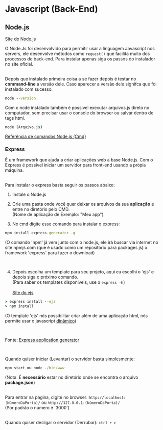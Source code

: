 # Javascript (Back-End)

## Node.js

[Site do Node.js](https://nodejs.org/en/)

O Node.Js foi desenvolvido para permitir usar a linguagem Javascript nos servers, ele desenvolve métodos como `request()` que facilita muito dos processos de back-end. Para instalar apenas siga os passos do instalador no site oficial.<br><br>

Depois que instalado primeira coisa a se fazer depois é testar no **command-line** a versão dele. Caso aparecer a versão dele signifca que foi instalado com sucesso.

```cmd
node --version
```

Com o node instalado também é possivel executar arquivos.js direto no computador, sem precisar usar o console do browser ou salvar dentro de tags html.

```cmd
node (Arquivo.js)
```

[Referência de comandos Node.js (Cmd)](https://nodejs.org/dist/latest-v10.x/docs/api/cli.html)

### Express

É um framework que ajuda a criar aplicações web a base Node.js. Com o Express é possível iniciar um servidor para front-end usando a própia máquina.<br><br>

Para instalar o express basta seguir os passos abaixo:

1. Instale o Node.js

2. Crie uma pasta onde você quer deixar os arquivos da sua **aplicação**  e entre no diretório pelo CMD.<br>
(Nome de aplicação de Exemplo: "Meu app")

3. No cmd digite esse comando para instalar o express:

```cmd
npm install express-generator -g
```

(O comando 'npm' já vem junto com o node.js, ele irá buscar via internet no site npmjs.com (que é usado como um repositório para packages js) o framework 'express' para fazer o download)

<br>

4. Depois escolha um template para seu projeto, aqui eu escolhi o 'ejs' e depois siga o próximo comando.<br>
(Para saber os templates disponiveis, use o `express -h`)<br><br>
[Site do ejs](https://ejs.co/)

```cmd
> express install --ejs
> npm install
```

(O template 'ejs' nós possibilitar criar além de uma aplicação html, nós permite usar o javascript [dinâmico]())<br>

<br>

Fonte: [Express application generator](https://expressjs.com/en/starter/generator.html)

<br>

Quando quiser iniciar (Levantar) o servidor basta simplesmente:

```cmd
npm start ou node ./bin/www
```

(Nota: É **necessário** estar no diretório onde se encontra o arquivo **package.json**)<br><br>

Para entrar na página, digite no browser: `http://localhost:(NúmeroDaPorta)/` ou `http://127.0.0.1:(NúmeroDaPorta)/`<br>
(Por padrão o número é '3000')<br><br>

Quando quiser desligar o servidor (Derrubar): `ctrl + c`<br><br>
